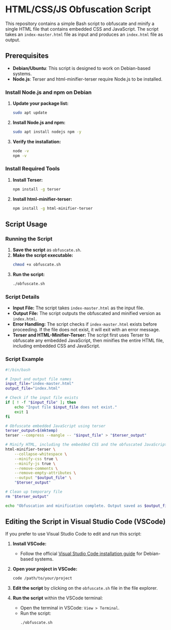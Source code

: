# HTML/CSS/JS Obfuscation Script

This repository contains a simple Bash script to obfuscate and minify a single HTML file that contains embedded CSS and JavaScript. The script takes an `index-master.html` file as input and produces an `index.html` file as output.

## Prerequisites

- **Debian/Ubuntu**: This script is designed to work on Debian-based systems.
- **Node.js**: Terser and html-minifier-terser require Node.js to be installed.

### Install Node.js and npm on Debian

1. **Update your package list:**
   ```bash
   sudo apt update
   ```

2. **Install Node.js and npm:**
   ```bash
   sudo apt install nodejs npm -y
   ```

3. **Verify the installation:**
   ```bash
   node -v
   npm -v
   ```

### Install Required Tools

1. **Install Terser:**
   ```bash
   npm install -g terser
   ```

2. **Install html-minifier-terser:**
   ```bash
   npm install -g html-minifier-terser
   ```

## Script Usage

### Running the Script

1. **Save the script** as `obfuscate.sh`.
2. **Make the script executable:**
   ```bash
   chmod +x obfuscate.sh
   ```
3. **Run the script:**
   ```bash
   ./obfuscate.sh
   ```

### Script Details

- **Input File:** The script takes `index-master.html` as the input file.
- **Output File:** The script outputs the obfuscated and minified version as `index.html`.
- **Error Handling:** The script checks if `index-master.html` exists before proceeding. If the file does not exist, it will exit with an error message.
- **Terser and HTML-Minifier-Terser:** The script first uses Terser to obfuscate any embedded JavaScript, then minifies the entire HTML file, including embedded CSS and JavaScript.

### Script Example

```bash
#!/bin/bash

# Input and output file names
input_file="index-master.html"
output_file="index.html"

# Check if the input file exists
if [ ! -f "$input_file" ]; then
    echo "Input file $input_file does not exist."
    exit 1
fi

# Obfuscate embedded JavaScript using terser
terser_output=$(mktemp)
terser --compress --mangle -- "$input_file" > "$terser_output"

# Minify HTML, including the embedded CSS and the obfuscated JavaScript
html-minifier-terser \
    --collapse-whitespace \
    --minify-css true \
    --minify-js true \
    --remove-comments \
    --remove-empty-attributes \
    --output "$output_file" \
    "$terser_output"

# Clean up temporary file
rm "$terser_output"

echo "Obfuscation and minification complete. Output saved as $output_file."
```

## Editing the Script in Visual Studio Code (VSCode)

If you prefer to use Visual Studio Code to edit and run this script:

1. **Install VSCode:**
   - Follow the official [Visual Studio Code installation guide](https://code.visualstudio.com/docs/setup/linux) for Debian-based systems.

2. **Open your project in VSCode:**
   ```bash
   code /path/to/your/project
   ```

3. **Edit the script** by clicking on the `obfuscate.sh` file in the file explorer.

4. **Run the script** within the VSCode terminal:
   - Open the terminal in VSCode: `View > Terminal`.
   - Run the script:
     ```bash
     ./obfuscate.sh
     ```